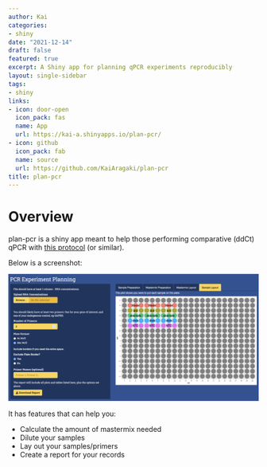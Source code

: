 ```yaml
---
author: Kai
categories:
- shiny
date: "2021-12-14"
draft: false
featured: true
excerpt: A Shiny app for planning qPCR experiments reproducibly
layout: single-sidebar
tags:
- shiny
links:
- icon: door-open
  icon_pack: fas
  name: App
  url: https://kai-a.shinyapps.io/plan-pcr/
- icon: github
  icon_pack: fab
  name: source
  url: https://github.com/KaiAragaki/plan-pcr
title: plan-pcr
---
```


# Overview

plan-pcr is a shiny app meant to help those performing comparative (ddCt) qPCR with [this protocol](https://bookdown.org/adamaragaki/public_knowledge/deltadelta-qrt-pcr.html) (or similar).

Below is a screenshot:

![A screenshot of the plan-pcr Shiny app](./plate-overview-screenshot.png)

It has features that can help you:

- Calculate the amount of mastermix needed
- Dilute your samples
- Lay out your samples/primers
- Create a report for your records